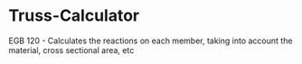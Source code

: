# Truss-Calculator
EGB 120 - Calculates the reactions on each member, taking into account the material, cross sectional area, etc
